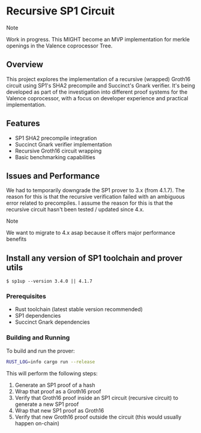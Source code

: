 # Recursive SP1 Circuit

>[!NOTE]
> Work in progress.
> This MIGHT become an MVP implementation for merkle openings
> in the Valence coprocessor Tree.

## Overview

This project explores the implementation of a recursive (wrapped) Groth16 circuit using SP1's SHA2 precompile and Succinct's Gnark verifier. It's being developed as part of the investigation into different proof systems for the Valence coprocessor, with a focus on developer experience and practical implementation.

## Features

- SP1 SHA2 precompile integration
- Succinct Gnark verifier implementation
- Recursive Groth16 circuit wrapping
- Basic benchmarking capabilities


## Issues and Performance
We had to temporarily downgrade the SP1 prover to 3.x (from 4.1.7).
The reason for this is that the recursive verification failed with an ambiguous 
error related to precompiles. I assume the reason for this is that the recursive 
circuit hasn't been tested / updated since 4.x.

>[!NOTE]
> We want to migrate to 4.x asap because it offers major performance benefits

## Install any version of SP1 toolchain and prover utils
```shell
$ sp1up --version 3.4.0 || 4.1.7
```

### Prerequisites

- Rust toolchain (latest stable version recommended)
- SP1 dependencies
- Succinct Gnark dependencies

### Building and Running

To build and run the prover:

```bash
RUST_LOG=info cargo run --release
```

This will perform the following steps:

1. Generate an SP1 proof of a hash
2. Wrap that proof as a Groth16 proof
3. Verify that Groth16 proof inside an SP1 circuit (recursive circuit) to generate a new SP1 proof
4. Wrap that new SP1 proof as Groth16
5. Verify that new Groth16 proof outside the circuit (this would usually happen on-chain)
